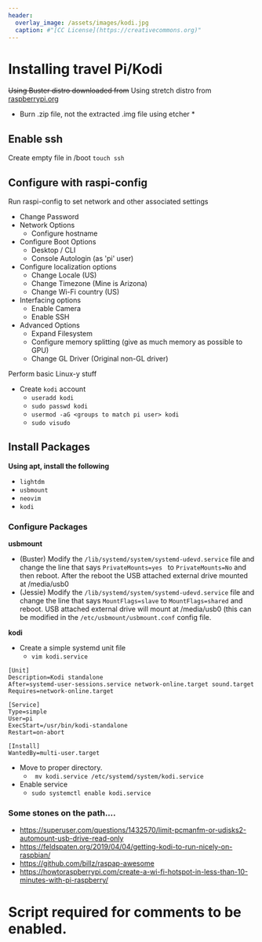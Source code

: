 ```yaml
---
header:
  overlay_image: /assets/images/kodi.jpg
  caption: #"[CC License](https://creativecommons.org)"
---
```


# Installing travel Pi/Kodi

~~Using Buster distro downloaded from~~ Using stretch distro from [raspberrypi.org](https://raspberrypi.org/downloads/)

* Burn .zip file, not the extracted .img file using etcher *

## Enable ssh
Create empty file in /boot
``` touch ssh ```


## Configure with raspi-config
Run raspi-config to set network and other associated settings
  - Change Password
  - Network Options
    - Configure hostname
  - Configure Boot Options
    -  Desktop / CLI
      - Console Autologin (as 'pi' user)
  - Configure localization options
    - Change Locale (US)
    - Change Timezone (Mine is Arizona)
    - Change Wi-Fi country (US) 
  - Interfacing options
    - Enable Camera
    - Enable SSH
  - Advanced Options
    - Expand Filesystem
    - Configure memory splitting (give as much memory as possible to GPU)
    - Change GL Driver (Original non-GL driver)

Perform basic Linux-y stuff
  - Create ``` kodi ``` account
    - ``` useradd kodi  ```
    - ``` sudo passwd kodi ```
    - ``` usermod -aG <groups to match pi user> kodi ```
    - ``` sudo visudo ```
 

## Install Packages
**Using apt, install the following**
  - ``` lightdm ```
  - ``` usbmount ```
  - ``` neovim ```
  - ``` kodi ```

### Configure Packages

**usbmount**
  - (Buster) Modify the ``` /lib/systemd/system/systemd-udevd.service ``` file and change the line that says ```PrivateMounts=yes ``` to ``` PrivateMounts=No ``` and then reboot.  After the reboot the USB attached external drive mounted at /media/usb0
  - (Jessie) Modify the ``` /lib/systemd/system/systemd-udevd.service ``` file and change the line that says ``` MountFlags=slave ``` to ``` MountFlags=shared ``` and reboot. USB attached external drive will mount at /media/usb0 (this can be modified in the ``` /etc/usbmount/usbmount.conf ``` config file.

**kodi**
  - Create a simple systemd unit file
    - ``` vim kodi.service ```
```
[Unit]
Description=Kodi standalone
After=systemd-user-sessions.service network-online.target sound.target
Requires=network-online.target

[Service]
Type=simple
User=pi
ExecStart=/usr/bin/kodi-standalone
Restart=on-abort

[Install]
WantedBy=multi-user.target

```
  - Move to  proper directory. 
     - ```  mv kodi.service /etc/systemd/system/kodi.service ```
  - Enable service
    - ``` sudo systemctl enable kodi.service ```


### Some stones on the path....
  - https://superuser.com/questions/1432570/limit-pcmanfm-or-udisks2-automount-usb-drive-read-only
  - https://feldspaten.org/2019/04/04/getting-kodi-to-run-nicely-on-raspbian/
  - https://github.com/billz/raspap-awesome
  - https://howtoraspberrypi.com/create-a-wi-fi-hotspot-in-less-than-10-minutes-with-pi-raspberry/


# Script required for comments to be enabled.
<script src="https://utteranc.es/client.js"
        repo="[ENTER REPO HERE]"
        issue-term="pathname"
        theme="github-dark"
        crossorigin="anonymous"
        async>
</script>
